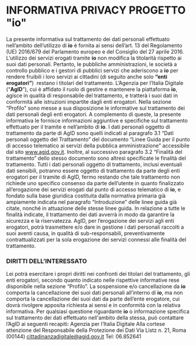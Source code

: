 # INFORMATIVA PRIVACY PROGETTO "io"

La presente informativa sul trattamento
dei dati personali effettuato nell’ambito dell’utilizzo di **io** è fornita ai
sensi dell’art. 13 del Regolamento (UE) 2016/679 del Parlamento europeo e
del Consiglio del 27 aprile 2016.
L’utilizzo dei servizi erogati tramite
**io** non modifica la titolarità rispetto ai suoi dati personali. Pertanto, le
pubbliche amministrazioni, le società a controllo pubblico e i gestori di
pubblici servizi che aderiscono a **io** per rendere fruibili i loro servizi ai
cittadini (di seguito anche solo **“enti erogatori”**)  restano i titolari
del trattamento.
L’Agenzia per l’Italia Digitale (“**AgID**”), cui è affidato
il ruolo di gestire e mantenere la piattaforma **io**, agisce in qualità di responsabile
del trattamento, e tratterà i suoi dati in conformità alle istruzioni impartite
dagli enti erogatori.
Nella sezione “Profilo” sono messe a sua disposizione
le informative sul trattamento dei dati personali degli enti erogatori. A
complemento di queste, la presente informativa le fornisce informazioni aggiuntive
e specifiche sul trattamento effettuato per il tramite e nell’ambito di **io**.
I
dati personali oggetto di trattamento da parte di AgID sono quelli indicati
al paragrafo 3.1 “Dati personali oggetto del Trattamento” del documento “Linee
Guida per il punto di accesso telematico ai servizi della pubblica amministrazione”
accessibile dal sito www.agid.gov.it. Inoltre, al successivo paragrafo 3.2
“Finalità del trattamento” dello stesso documento sono altresì specificate
le finalità del trattamento.
Tutti i dati personali oggetto di trattamento,
inclusi eventuali dati sensibili, potranno essere oggetto di trattamento da
parte degli enti erogatori per il tramite di AgID, fermo restando che tale
trattamento non richiede uno specifico consenso da parte dell’utente in quanto
finalizzato all’erogazione dei servizi erogati dal punto di accesso telematico
di **io**, e fondato sulla base giuridica costituita dalla normativa primaria
già ampiamente indicata nel paragrafo “Introduzione” delle linee guida già
citate, nonché in attuazione delle stesse linee guida.
In relazione a tutte
le finalità indicate, il trattamento dei dati avverrà in modo da garantire
la sicurezza e la riservatezza.
AgID, per l’erogazione dei servizi agli enti
erogatori, potrà trasmettere e/o dare in gestione i dati personali raccolti
a suoi aventi causa, in qualità di sub-responsabili, preventivamente contrattualizzati
per la sola erogazione dei servizi connessi alle finalità del trattamento.

### DIRITTI DELL’INTERESSATO

Lei potrà esercitare i propri diritti nei confronti
dei titolari del trattamento, gli enti erogatori, secondo quanto indicato
nelle rispettive informative rese disponibile nella sezione “Profilo”.
La
sospensione e/o cancellazione da **io** comporta la cancellazione dei suoi dati
personali all’interno di **io**, ma non comporta la cancellazione dei suoi dati
da parte dell’ente erogatore, cui dovrà rivolgere apposita richiesta ai sensi
e in conformità con la relativa informativa.
Per qualsiasi questione riguardante
**io** o informazione specifica sul trattamento dei dati effettuato nell'ambito
della stessa, può contattare l’AgID ai seguenti recapiti:
Agenzia per l’Italia
Digitale
Alla cortese attenzione del Responsabile della Protezione dei Dati
Via
Listz n. 21, Roma (00144)
cittadinanzadigitale@agid.gov.it
Tel: 06.852641
